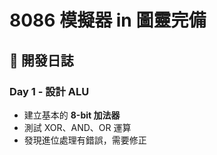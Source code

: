 # 8086 模擬器 in 圖靈完備

## 📅 開發日誌
### Day 1 - 設計 ALU
- 建立基本的 **8-bit 加法器**
- 測試 XOR、AND、OR 運算
- 發現進位處理有錯誤，需要修正
